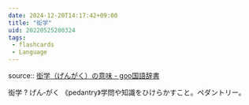 ```yaml
---
date: 2024-12-20T14:17:42+09:00
title: "衒学"
uid: 20220525200324
tags:
 - flashcards
 - Language
---
```


source:: [衒学（げんがく）の意味 - goo国語辞書](https://dictionary.goo.ne.jp/word/%E8%A1%92%E5%AD%A6/)

衒学
?
げん‐がく
《pedantry》学問や知識をひけらかすこと。ペダントリー。
<!--SR:!2022-09-27,76,270-->
